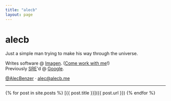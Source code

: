 ```yaml
---
title: "alecb"
layout: page
---
```

# alecb

Just a simple man trying to make his way through the universe.

Writes software @ [Imagen](https://imagen.ai). ([Come work with
me](https://imagen.ai/careers)!)  
Previously [SRE](https://google.com/sre)'d @
[Google](https://google.com/about).

[@AlecBenzer](https://twitter.com/AlecBenzer) · <alec@alecb.me>  

---

{% for post in site.posts %}
   [{{ post.title }}]({{ post.url }})
{% endfor %}
